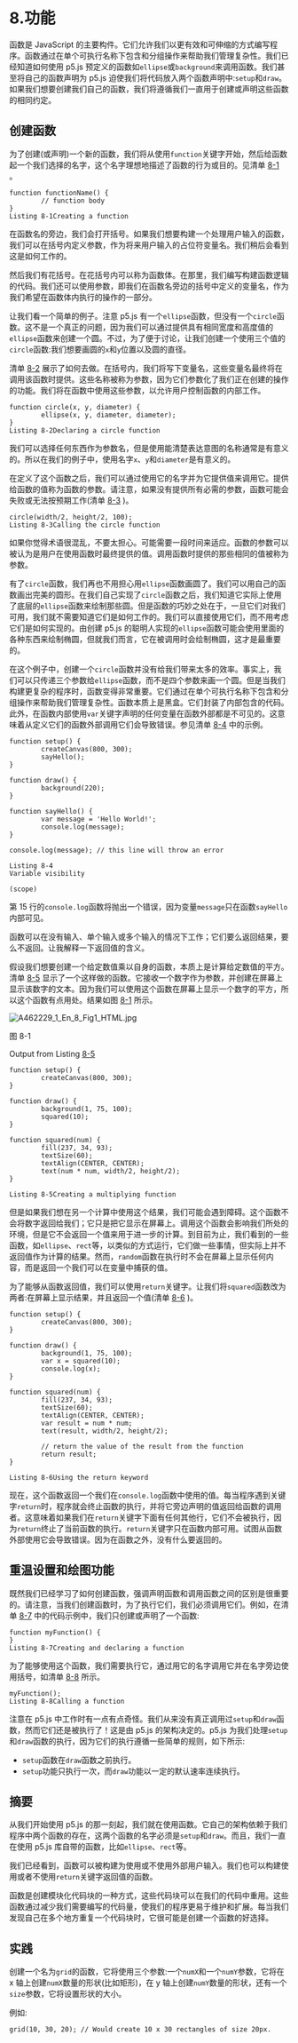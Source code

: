 # 8.功能

函数是 JavaScript 的主要构件。它们允许我们以更有效和可伸缩的方式编写程序。函数通过在单个可执行名称下包含和分组操作来帮助我们管理复杂性。我们已经知道如何使用 p5.js 预定义的函数如`ellipse`或`background`来调用函数。我们甚至将自己的函数声明为 p5.js 迫使我们将代码放入两个函数声明中:`setup`和`draw`。如果我们想要创建我们自己的函数，我们将遵循我们一直用于创建或声明这些函数的相同约定。

## 创建函数

为了创建(或声明)一个新的函数，我们将从使用`function`关键字开始，然后给函数起一个我们选择的名字，这个名字理想地描述了函数的行为或目的。见清单 [8-1](#Par3) 。

```
function functionName() {
        // function body
}
Listing 8-1Creating a function

```

在函数名的旁边，我们会打开括号。如果我们想要构建一个处理用户输入的函数，我们可以在括号内定义参数，作为将来用户输入的占位符变量名。我们稍后会看到这是如何工作的。

然后我们有花括号。在花括号内可以称为函数体。在那里，我们编写构建函数逻辑的代码。我们还可以使用参数，即我们在函数名旁边的括号中定义的变量名，作为我们希望在函数体内执行的操作的一部分。

让我们看一个简单的例子。注意 p5.js 有一个`ellipse`函数，但没有一个`circle`函数。这不是一个真正的问题，因为我们可以通过提供具有相同宽度和高度值的`ellipse`函数来创建一个圆。不过，为了便于讨论，让我们创建一个使用三个值的`circle`函数:我们想要画圆的`x`和`y`位置以及圆的直径。

清单 [8-2](#Par8) 展示了如何去做。在括号内，我们将写下变量名，这些变量名最终将在调用该函数时提供。这些名称被称为参数，因为它们参数化了我们正在创建的操作的功能。我们将在函数中使用这些参数，以允许用户控制函数的内部工作。

```
function circle(x, y, diameter) {
        ellipse(x, y, diameter, diameter);
}
Listing 8-2Declaring a circle function

```

我们可以选择任何东西作为参数名，但是使用能清楚表达意图的名称通常是有意义的。所以在我们的例子中，使用名字`x`、`y`和`diameter`是有意义的。

在定义了这个函数之后，我们可以通过使用它的名字并为它提供值来调用它。提供给函数的值称为函数的参数。请注意，如果没有提供所有必需的参数，函数可能会失败或无法按预期工作(清单 [8-3](#Par11) )。

```
circle(width/2, height/2, 100);
Listing 8-3Calling the circle function

```

如果你觉得术语很混乱，不要太担心。可能需要一段时间来适应。函数的参数可以被认为是用户在使用函数时最终提供的值。调用函数时提供的那些相同的值被称为参数。

有了`circle`函数，我们再也不用担心用`ellipse`函数画圆了。我们可以用自己的函数画出完美的圆形。在我们自己实现了`circle`函数之后，我们知道它实际上使用了底层的`ellipse`函数来绘制那些圆。但是函数的巧妙之处在于，一旦它们对我们可用，我们就不需要知道它们是如何工作的。我们可以直接使用它们，而不用考虑它们是如何实现的。由创建 p5.js 的聪明人实现的`ellipse`函数可能会使用里面的各种东西来绘制椭圆，但就我们而言，它在被调用时会绘制椭圆，这才是最重要的。

在这个例子中，创建一个`circle`函数并没有给我们带来太多的效率。事实上，我们可以只传递三个参数给`ellipse`函数，而不是四个参数来画一个圆。但是当我们构建更复杂的程序时，函数变得非常重要。它们通过在单个可执行名称下包含和分组操作来帮助我们管理复杂性。函数本质上是黑盒。它们封装了内部包含的代码。此外，在函数内部使用`var`关键字声明的任何变量在函数外部都是不可见的。这意味着从定义它们的函数外部调用它们会导致错误。参见清单 [8-4](#Par15) 中的示例。

```
function setup() {
        createCanvas(800, 300);
        sayHello();
}

function draw() {
        background(220);
}

function sayHello() {
        var message = 'Hello World!';
        console.log(message);
}

console.log(message); // this line will throw an error

Listing 8-4
Variable visibility

(scope)

```

第 15 行的`console.log`函数将抛出一个错误，因为变量`message`只在函数`sayHello`内部可见。

函数可以在没有输入、单个输入或多个输入的情况下工作；它们要么返回结果，要么不返回。让我解释一下返回值的含义。

假设我们想要创建一个给定数值乘以自身的函数，本质上是计算给定数值的平方。清单 [8-5](#Par19) 显示了一个这样做的函数。它接收一个数字作为参数，并创建在屏幕上显示该数字的文本。因为我们可以使用这个函数在屏幕上显示一个数字的平方，所以这个函数有点用处。结果如图 [8-1](#Fig1) 所示。

![A462229_1_En_8_Fig1_HTML.jpg](A462229_1_En_8_Fig1_HTML.jpg)

图 8-1

Output from Listing [8-5](#Par19)

```
function setup() {
        createCanvas(800, 300);
}

function draw() {
        background(1, 75, 100);
        squared(10);
}

function squared(num) {
        fill(237, 34, 93);
        textSize(60);
        textAlign(CENTER, CENTER);
        text(num * num, width/2, height/2);
}

Listing 8-5Creating a multiplying function

```

但是如果我们想在另一个计算中使用这个结果，我们可能会遇到障碍。这个函数不会将数字返回给我们；它只是把它显示在屏幕上。调用这个函数会影响我们所处的环境，但是它不会返回一个值来用于进一步的计算。到目前为止，我们看到的一些函数，如`ellipse`、`rect`等，以类似的方式运行，它们做一些事情，但实际上并不返回值作为计算的结果。然而，`random`函数在执行时不会在屏幕上显示任何内容，而是返回一个我们可以在变量中捕获的值。

为了能够从函数返回值，我们可以使用`return`关键字。让我们将`squared`函数改为两者:在屏幕上显示结果，并且返回一个值(清单 [8-6](#Par22) )。

```
function setup() {
        createCanvas(800, 300);
}

function draw() {
        background(1, 75, 100);
        var x = squared(10);
        console.log(x);
}

function squared(num) {
        fill(237, 34, 93);
        textSize(60);
        textAlign(CENTER, CENTER);
        var result = num * num;
        text(result, width/2, height/2);

        // return the value of the result from the function
        return result;
}

Listing 8-6Using the return keyword

```

现在，这个函数返回一个我们在`console.log`函数中使用的值。每当程序遇到关键字`return`时，程序就会终止函数的执行，并将它旁边声明的值返回给函数的调用者。这意味着如果我们在`return`关键字下面有任何其他行，它们不会被执行，因为`return`终止了当前函数的执行。`return`关键字只在函数内部可用。试图从函数外部使用它会导致错误。因为在函数之外，没有什么要返回的。

## 重温设置和绘图功能

既然我们已经学习了如何创建函数，强调声明函数和调用函数之间的区别是很重要的。请注意，当我们创建函数时，为了执行它们，我们必须调用它们。例如，在清单 [8-7](#Par25) 中的代码示例中，我们只创建或声明了一个函数:

```
function myFunction() {
}
Listing 8-7Creating and declaring a function

```

为了能够使用这个函数，我们需要执行它，通过用它的名字调用它并在名字旁边使用括号，如清单 [8-8](#Par27) 所示。

```
myFunction();
Listing 8-8Calling a function

```

注意在 p5.js 中工作时有一点有点奇怪。我们从来没有真正调用过`setup`和`draw`函数，然而它们还是被执行了！这是由 p5.js 的架构决定的。p5.js 为我们处理`setup`和`draw`函数的执行，因为它们的执行遵循一些简单的规则，如下所示:

*   `setup`函数在`draw`函数之前执行。
*   `setup`功能只执行一次，而`draw`功能以一定的默认速率连续执行。

## 摘要

从我们开始使用 p5.js 的那一刻起，我们就在使用函数。它自己的架构依赖于我们程序中两个函数的存在，这两个函数的名字必须是`setup`和`draw`。而且，我们一直在使用 p5.js 库自带的函数，比如`ellipse`、`rect`等。

我们已经看到，函数可以被构建为使用或不使用外部用户输入。我们也可以构建使用或者不使用`return`关键字返回值的函数。

函数是创建模块化代码块的一种方式，这些代码块可以在我们的代码中重用。这些函数通过减少我们需要编写的代码量，使我们的程序更易于维护和扩展。每当我们发现自己在多个地方重复一个代码块时，它很可能是创建一个函数的好选择。

## 实践

创建一个名为`grid`的函数，它将使用三个参数:一个`numX`和一个`numY`参数，它将在 x 轴上创建`numX`数量的形状(比如矩形)，在 y 轴上创建`numY`数量的形状，还有一个`size`参数，它将设置形状的大小。

例如:

```
grid(10, 30, 20); // Would create 10 x 30 rectangles of size 20px.

```